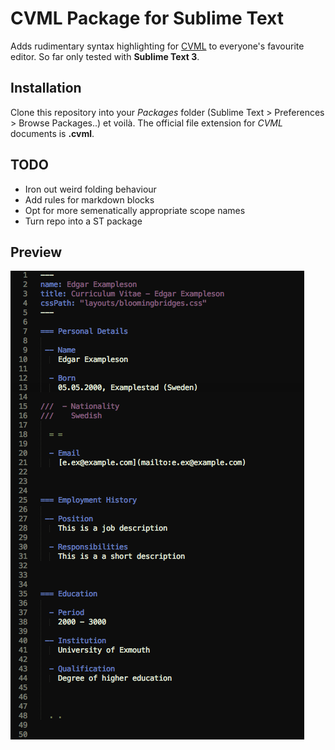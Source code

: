 # CVML Package for Sublime Text

Adds rudimentary syntax highlighting for [CVML](http://github.com/bloomingbridges/CVML) to everyone's favourite editor. So far only tested with __Sublime Text 3__.

## Installation

Clone this repository into your _Packages_ folder (Sublime Text > Preferences > Browse Packages..) et voilà. The official file extension for _CVML_ documents is __.cvml__.

## TODO

- Iron out weird folding behaviour
- Add rules for markdown blocks
- Opt for more semenatically appropriate scope names
- Turn repo into a ST package

## Preview

![Screenshot using SpaceCadet colour scheme](preview.png)